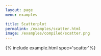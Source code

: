 ```yaml
---
layout: page
menu: examples

title: Scatterplot
permalink: /examples/scatter.html
image: /examples/compiled/scatter.png
---
```




{% include example.html spec='scatter'%}
